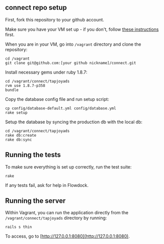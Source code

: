 connect repo setup
-----------------------

First, fork this repository to your github account.

Make sure you have your VM set up - if you don't, follow [these instructions](https://github.com/Tapjoy/vagrant) first.

When you are in your VM, go into `/vagrant` directory and clone the repository:

```
cd /vagrant
git clone git@github.com:[your github nickname]/connect.git
```

Install necessary gems under ruby 1.8.7:

```
cd /vagrant/connect/tapjoyads
rvm use 1.8.7-p358
bundle
```

Copy the database config file and run setup script:

```
cp config/database-default.yml config/database.yml
rake setup
```

Setup the database by syncing the production db with the local db:

```
cd /vagrant/connect/tapjoyads
rake db:create
rake db:sync
```

Running the tests
-----------------

To make sure everything is set up correctly, run the test suite:

```
rake
```

If any tests fail, ask for help in Flowdock.

Running the server
------------------

Within Vagrant, you can run the application directly from the `/vagrant/connect/tapjoyads` directory by running:

```
rails s thin
```

To access, go to [http://127.0.0.1:8080](http://127.0.0.1:8080).
